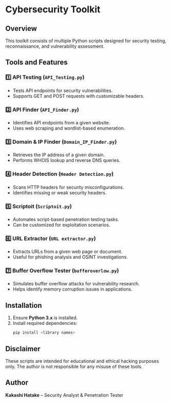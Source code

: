 # Cybersecurity Toolkit

## Overview
This toolkit consists of multiple Python scripts designed for security testing, reconnaissance, and vulnerability assessment.

## Tools and Features

### 1️⃣ API Testing (`API_Testing.py`)
- Tests API endpoints for security vulnerabilities.
- Supports GET and POST requests with customizable headers.

### 2️⃣ API Finder (`API_Finder.py`)
- Identifies API endpoints from a given website.
- Uses web scraping and wordlist-based enumeration.

### 3️⃣ Domain & IP Finder (`Domain_IP_Finder.py`)
- Retrieves the IP address of a given domain.
- Performs WHOIS lookup and reverse DNS queries.

### 4️⃣ Header Detection (`Header Detection.py`)
- Scans HTTP headers for security misconfigurations.
- Identifies missing or weak security headers.

### 5️⃣ Scriptoit (`Scriptoit.py`)
- Automates script-based penetration testing tasks.
- Can be customized for exploitation scenarios.

### 6️⃣ URL Extractor (`URL extractor.py`)
- Extracts URLs from a given web page or document.
- Useful for phishing analysis and OSINT investigations.

### 7️⃣ Buffer Overflow Tester (`bufferoverlow.py`)
- Simulates buffer overflow attacks for vulnerability research.
- Helps identify memory corruption issues in applications.

## Installation
1. Ensure **Python 3.x** is installed.
2. Install required dependencies:
   ```bash
   pip install <library names>

## Disclaimer
These scripts are intended for educational and ethical hacking purposes only. The author is not responsible for any misuse of these tools.

## Author
**Kakashi Hatake** – Security Analyst & Penetration Tester
